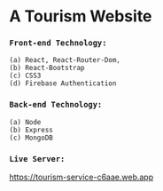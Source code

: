 # A Tourism Website



### `Front-end Technology:`

	(a) React, React-Router-Dom,
	(b) React-Bootstrap
	(c) CSS3
	(d) Firebase Authentication

### `Back-end Technology:`

	(a) Node
	(b) Express
	(c) MongoDB
	

### `Live Server: `


https://tourism-service-c6aae.web.app
